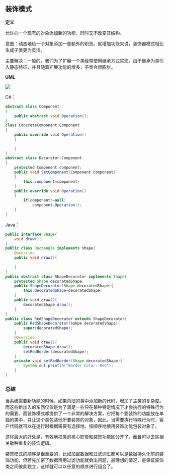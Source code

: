## 装饰模式

**定义**

允许向一个现有的对象添加新的功能，同时又不改变其结构。

意图：动态地给一个对象添加一些额外的职责。就增加功能来说，装饰器模式相比生成子类更为灵活。

主要解决：一般的，我们为了扩展一个类经常使用继承方式实现，由于继承为类引入静态特征，并且随着扩展功能的增多，子类会很膨胀。

**UML**

<div>
    <image src="../img/decorator.png"></image>
</div>

C#：

```c#
abstract class Component
{
    public abstract void Operation();
}
class ConcreteComponent:Component
{
    public override void Operation()
    {
    	
    }
}
abstract class Decorator:Component
{
	protected Component component;
	public void SetComponent(Component component)
    {
    	this.component=component;
    }
    public override void Operation()
    {
    	if(component!=null)
    		component.Operation();
    }
}
```

Java：

```java
public interface Shape{
    void draw();
}
public class Rectangle implements shape{
    @override
    public void draw(){
        
    }
}
public abstract class ShapeDecorator implements Shape{
    protected Shape decoratedShape;
    public ShapeDecorator(Shape decoratedShape){
        this.decoratedShape=decoratedShape;
    }
    public void draw(){
        decoratedShape.draw();
    }
}
public class RedShapeDecorator extends ShapeDecorator{
    public RedShapeDecorator(Sahpe decoratedShape){
        super(decoratedShape);
    }
    @Override
    public void draw(){
        decoratedShape.draw();
        setRedBorder(decoratedShape);
    }
    private void setRedBorder(Shape decoratedShape){
        System.out.println("Border Color: Red");
    }
}
```

### 总结

当系统需要新功能的时候，如果向旧的类中添加新的代码，增加了主类的复杂度。而这些新加入的东西仅仅是为了满足一些只在某种特定情况下才会执行的特殊行为的需要。而装饰模式却提供了一个非常的解决方案，它把每个要装饰的功能放在单独的类中，并让这个类包装他所要装饰的对象，因此，当需要执行特殊行为时，客户代码就可以在运行时根据需要有选择地、按顺序地使用装饰功能包装对象了。

这样最大的好处是，有效地把类的核心职责和装饰功能区分开了，而且可以去除相关勒种重复的装饰逻辑。

装饰模式的顺序是很重要的，比如加密数据和过滤词汇都可以是数据持久化前的装饰功能，但若先加密了数据再用过滤功能就会出问题，最理想的情况，是保证装饰类之间彼此独立，这样就可以以任意的顺序进行组合了。